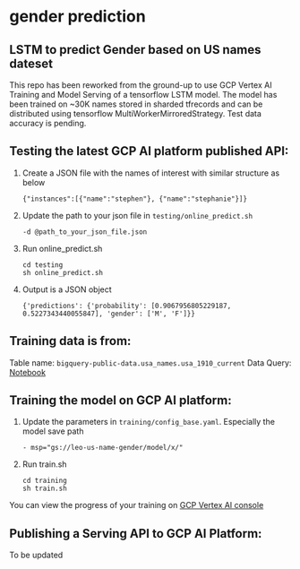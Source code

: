 # gender prediction
## LSTM to predict Gender based on US names dateset

This repo has been reworked from the ground-up to use GCP Vertex AI Training and Model Serving of a tensorflow LSTM model. The model has been trained on ~30K names stored in sharded tfrecords and can be distributed using tensorflow MultiWorkerMirroredStrategy. Test data accuracy is pending.

## Testing the latest GCP AI platform published API:
1. Create a JSON file with the names of interest with similar structure as below
    ```
    {"instances":[{"name":"stephen"}, {"name":"stephanie"}]}
    ```

2. Update the path to your json file in `testing/online_predict.sh`
    ```
    -d @path_to_your_json_file.json
    ```

3. Run online_predict.sh
    ```
    cd testing
    sh online_predict.sh
    ```

4. Output is a JSON object
    ```
    {'predictions': {'probability': [0.9067956805229187, 0.5227343440055847], 'gender': ['M', 'F']}}
    ```

## Training data is from: 
Table name: `bigquery-public-data.usa_names.usa_1910_current`
Data Query: [Notebook](notebooks/00_DataQuery.ipynb)

## Training the model on GCP AI platform:
1. Update the parameters in `training/config_base.yaml`. Especially the model save path
    ```
    - msp="gs://leo-us-name-gender/model/x/"
    ```

2. Run train.sh
    ```
    cd training
    sh train.sh
    ```

You can view the progress of your training on [GCP Vertex AI console](https://console.cloud.google.com/vertex-ai/training/custom-jobs?project=leo-gcp-sanbox)

## Publishing a Serving API to GCP AI Platform:
To be updated
